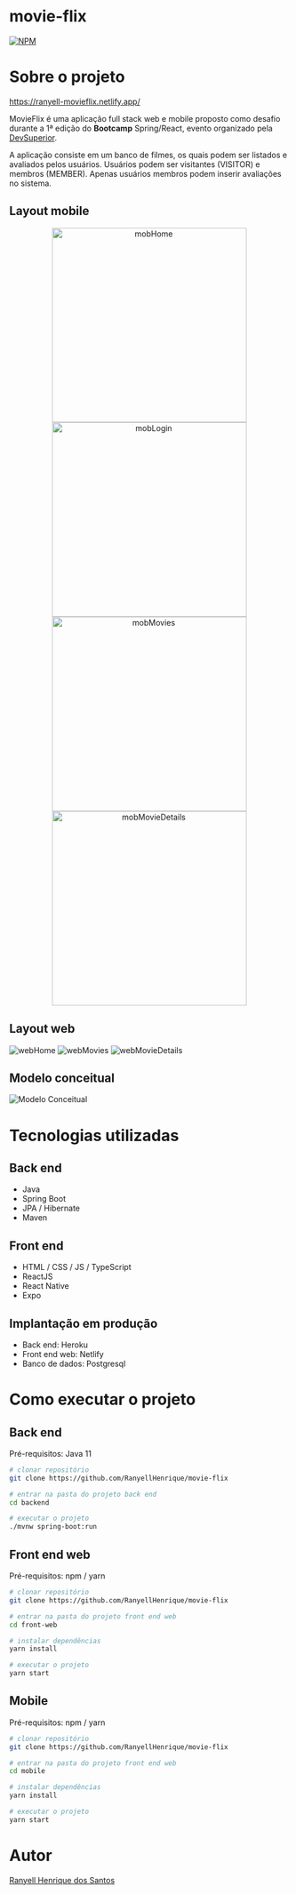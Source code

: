 # movie-flix

[![NPM](https://img.shields.io/npm/l/react)](https://github.com/RanyellHenrique/movie-flix/blob/main/LICENSE) 

# Sobre o projeto

https://ranyell-movieflix.netlify.app/

MovieFlix é uma aplicação full stack web e mobile proposto como desafio durante a 1ª edição do **Bootcamp** Spring/React, evento organizado pela [DevSuperior](https://devsuperior.com "Site da DevSuperior").

A aplicação consiste em um banco de filmes, os quais podem ser listados e avaliados pelos usuários. Usuários podem ser visitantes (VISITOR) e membros (MEMBER). Apenas usuários membros podem inserir avaliações no sistema.

## Layout mobile

<div align="center">
  <img src="https://github.com/RanyellHenrique/assets/blob/main/MovieFlix/home-mob.jpeg" width="350" alt="mobHome">
  <img src="https://github.com/RanyellHenrique/assets/blob/main/MovieFlix/login-mob.jpeg" width="350" alt="mobLogin">
</div>
<div align="center">
  <img src="https://github.com/RanyellHenrique/assets/blob/main/MovieFlix/movies-mob.jpeg" width="350" alt="mobMovies">
  <img src="https://github.com/RanyellHenrique/assets/blob/main/MovieFlix/movie-details-mob.jpeg" width="350" alt="mobMovieDetails">
</div>

## Layout web
![webHome](https://github.com/RanyellHenrique/assets/blob/main/MovieFlix/home-web.png) 
![webMovies](https://github.com/RanyellHenrique/assets/blob/main/MovieFlix/movies-web.png)
![webMovieDetails](https://github.com/RanyellHenrique/assets/blob/main/MovieFlix/movie-details-web.png)

## Modelo conceitual
![Modelo Conceitual](https://github.com/RanyellHenrique/assets/blob/main/MovieFlix/modelo-conceitual.png)

# Tecnologias utilizadas
## Back end
- Java
- Spring Boot
- JPA / Hibernate
- Maven
## Front end
- HTML / CSS / JS / TypeScript
- ReactJS
- React Native
- Expo
## Implantação em produção
- Back end: Heroku
- Front end web: Netlify
- Banco de dados: Postgresql

# Como executar o projeto

## Back end
Pré-requisitos: Java 11

```bash
# clonar repositório
git clone https://github.com/RanyellHenrique/movie-flix

# entrar na pasta do projeto back end
cd backend

# executar o projeto
./mvnw spring-boot:run
```

## Front end web
Pré-requisitos: npm / yarn

```bash
# clonar repositório
git clone https://github.com/RanyellHenrique/movie-flix

# entrar na pasta do projeto front end web
cd front-web

# instalar dependências
yarn install

# executar o projeto
yarn start
```
## Mobile
Pré-requisitos: npm / yarn

```bash
# clonar repositório
git clone https://github.com/RanyellHenrique/movie-flix

# entrar na pasta do projeto front end web
cd mobile

# instalar dependências
yarn install

# executar o projeto
yarn start
```

# Autor

[Ranyell Henrique dos Santos](www.linkedin.com/in/ranyell-henrique-dos-santos-0a880a192)
